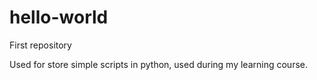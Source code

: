# hello-world
First repository

Used for store simple scripts in python, used during my learning course.
